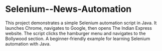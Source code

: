 # Selenium--News-Automation
This project demonstrates a simple Selenium automation script in Java. It launches Chrome, navigates to Google, then opens The Indian Express website. The script clicks the hamburger menu and navigates to the Bollywood section. A beginner-friendly example for learning Selenium automation with Java.
